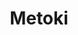 ---
facebook: https://facebook.com/metoki.digital
instagram: https://instagram.com/metoki_digital
linkedin: https://linkedin.com/company/metoki
logohandle: metokich
sort: metoki
title: Metoki
twitter: https://x.com/metoki_digital
website: https://www.metoki.ch/
youtube: https://youtube.com/channel/UCHtmYp6t2LRUi9IIHjotP6A
---